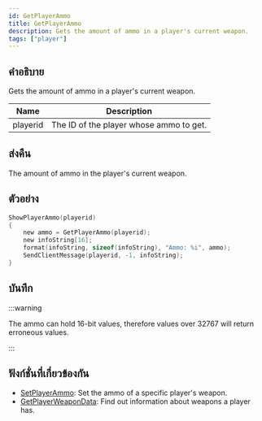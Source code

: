 ```yaml
---
id: GetPlayerAmmo
title: GetPlayerAmmo
description: Gets the amount of ammo in a player's current weapon.
tags: ["player"]
---
```


## คำอธิบาย

Gets the amount of ammo in a player's current weapon.

| Name     | Description                             |
| -------- | --------------------------------------- |
| playerid | The ID of the player whose ammo to get. |

## ส่งคืน

The amount of ammo in the player's current weapon.

## ตัวอย่าง

```c
ShowPlayerAmmo(playerid)
{
    new ammo = GetPlayerAmmo(playerid);
    new infoString[16];
    format(infoString, sizeof(infoString), "Ammo: %i", ammo);
    SendClientMessage(playerid, -1, infoString);
}
```

## บันทึก

:::warning

The ammo can hold 16-bit values, therefore values over 32767 will return erroneous values.

:::

## ฟังก์ชั่นที่เกี่ยวข้องกัน

- [SetPlayerAmmo](../functions/SetPlayerAmmo): Set the ammo of a specific player's weapon.
- [GetPlayerWeaponData](../functions/GetPlayerWeaponData): Find out information about weapons a player has.
